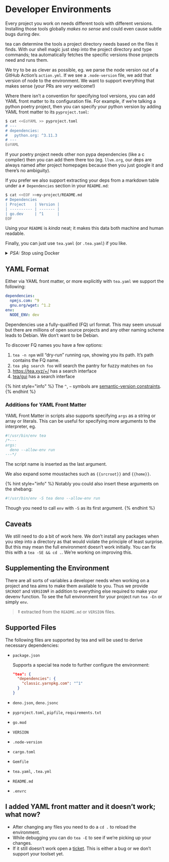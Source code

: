 # Developer Environments

Every project you work on needs different tools with different versions.
Installing those tools globally *makes no sense* and could even cause subtle
bugs during dev.

tea can determine the tools a project directory needs based on the files it
finds. With our shell magic just step into the project directory
and type commands; tea automatically fetches the specific versions those
projects need and runs them.

We try to be as clever as possible, eg. we parse the node version out of
a GitHub Action’s `action.yml`. If we see a `.node-version` file, we add that
version of node to the environment. We want to support everything that makes
sense (your PRs are *very* welcome!)

Where there isn’t a convention for specifying tool versions, you can add
YAML front matter to its configuration file. For example, if we’re
talking a python poetry project, then you can specify your python version by
adding YAML front matter to its `pyproject.toml`:

```sh
$ cat <<EoYAML >> pyproject.toml
# ---
# dependencies:
#   python.org: ^3.11.3
# ---
EoYAML
```

If your poetry project needs other non pypa dependencies (like a c compiler)
then you can add them there too (eg. `llvm.org`, our deps are always named
after project homepages because then you just google it and there’s no
ambiguity).

If you prefer we also support extracting your deps from a markdown table
under a `# Dependencies` section in your `README.md`:

```sh
$ cat <<EOF >>my-project/README.md
# Dependencies
| Project    | Version |
| ---------- | ------- |
| go.dev     | ^1      |
EOF
```

Using your `README` is *kinda* neat; it makes this data both machine and human
readable.

Finally, you can just use `tea.yaml` (or `.tea.yaml`) if you like.

<details><summary><i>PSA:</i> Stop using Docker</summary><br>

Docker is great for deployment and cross compilation, but… let’s face it: it
sucks for dev.

*Docker stifles builders*.
It constricts you; you’re immalleable; tech marches onwards but your docker
container remains immobile. *Nobody knows how to use `docker`*. Once that
`Dockerfile` is set up, nobody dares touch it.

And let’s face it, getting your personal dev and debug tools working inside
that image is incredibly frustrating. Why limit your potential?

Keep deploying with Docker, but use tea to develop.

Then when you do deploy you may as well install those deps with tea.

Frankly, tea is properly versioned (unlike system packagers) so with tea your
deployments actually remain *more* stable.
</details>


## YAML Format

Either via YAML front matter, or more explicitly with `tea.yaml` we support
the following:

```yaml
dependencies:
  npmjs.com: ^9
  gnu.org/wget: ^1.2
env:
  NODE_ENV: dev
```

Dependencies use a fully-qualified (FQ) url format. This may seem unusual but there
are millions of open source projects and any other naming scheme leads to
Debian. We don’t want to be Debian.

To discover FQ names you have a few options:

1. `tea -n npm` will “dry-run” running `npm`, showing you its path. It’s path contains the FQ name.
2. `tea pkg search foo` will search the pantry for fuzzy matches on `foo`
3. https://tea.xyz/+/ has a search interface
4. [tea/gui](https://tea.xyz/gui/) has a search interface

{% hint style="info" %}
The `^`, `~` symbols are [semantic-version constraints](https://devhints.io/semver).
{% endhint %}

### Additions for YAML Front Matter

YAML Front Matter in scripts also supports specifying `args` as a string or
array or literals. This can be useful for specifying more arguments to the
interpreter, eg.

```js
#!/usr/bin/env tea
/*---
args:
  deno --allow-env run
---*/
```

The script name is inserted as the last argument.

We also expand some moustaches such as `{{srcroot}}` and `{{home}}`.

{% hint style="info" %}
Notably you could also insert these arguments on the shebang:

```sh
#!/usr/bin/env -S tea deno --allow-env run
```

Though you need to call `env` with `-S` as its first argument.
{% endhint %}


## Caveats

We still need to do a bit of work here. We don’t install any packages when
you step into a directory as that would violate the principle of least
surprise. But this may mean the full environment doesn’t work initially.
You can fix this with a `tea -SE && cd .`. We’re working on improving this.

## Supplementing the Environment

There are all sorts of variables a developer needs when working on a project
and tea aims to make them available to you. Thus we provide `SRCROOT` and
`VERSION`‡ in addition to everything else required to make your devenv
function. To see the full environment for your project run `tea -En` or simply
`env`.

> ‡ extracted from the `README.md` or `VERSION` files.

## Supported Files
The following files are supported by tea and will be used to derive necessary dependencies:


* `package.json`

  Supports a special tea node to further configure the environment:
  ```json
  "tea": {
    "dependencies": {
      "classic.yarnpkg.com": "^1"
    }
  }
  ```
* `deno.json`, `deno.jsonc`
* `pyproject.toml`, `pipfile`, `requirements.txt`
* `go.mod`
* `VERSION`
* `.node-version`
* `cargo.toml`
* `Gemfile`
* `tea.yaml`, `.tea.yml`
* `README.md`
* `.envrc`

## I added YAML front matter and it doesn’t work; what now?

* After changing any files you need to do a `cd .` to reload the environment.
* While debugging you can do `tea -E` to see if we’re picking up your changes.
* If it still doesn’t work open a [ticket]. This is either a bug or we don’t
    support your toolset yet.


[ticket]: https://github.com/teaxyz/cli/issues/new
